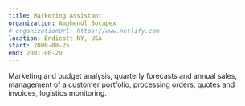 ```yaml
---
title: Marketing Assistant
organization: Amphenol Socapex
# organizationUrl: https://www.netlify.com
location: Endicott NY, USA
start: 2000-08-25
end: 2001-06-20
---
```


Marketing and budget analysis, quarterly forecasts and
annual sales, management of a customer portfolio, processing
orders, quotes and invoices, logistics monitoring.